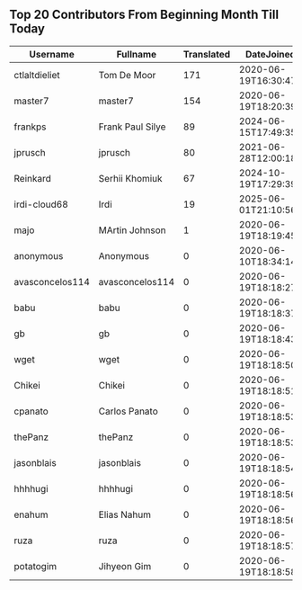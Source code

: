 ## Top 20 Contributors From Beginning Month Till Today ##
|Username|Fullname|Translated|DateJoined|Language|
|--------|--------|----------|----------|-------|
|ctlaltdieliet|Tom De Moor|171|2020-06-19T16:30:47Z|nl|
|master7|master7|154|2020-06-19T18:20:39.|pl|
|frankps|Frank Paul Silye|89|2024-06-15T17:49:35.|nb_NO|
|jprusch|jprusch|80|2021-06-28T12:00:18.|de|
|Reinkard|Serhii Khomiuk|67|2024-10-19T17:29:39.|uk|
|irdi-cloud68|Irdi|19|2025-06-01T21:10:56.|sq|
|majo|MArtin Johnson|1|2020-06-19T18:19:45Z|sv|
|anonymous|Anonymous|0|2020-06-10T18:34:14.||
|avasconcelos114|avasconcelos114|0|2020-06-19T18:18:27Z||
|babu|babu|0|2020-06-19T18:18:37.||
|gb|gb|0|2020-06-19T18:18:43.||
|wget|wget|0|2020-06-19T18:18:50Z|ro|
|Chikei|Chikei|0|2020-06-19T18:18:51Z|zh_Hant|
|cpanato|Carlos Panato|0|2020-06-19T18:18:53Z||
|thePanz|thePanz|0|2020-06-19T18:18:53Z||
|jasonblais|jasonblais|0|2020-06-19T18:18:54Z||
|hhhhugi|hhhhugi|0|2020-06-19T18:18:56.||
|enahum|Elias  Nahum|0|2020-06-19T18:18:56Z|es|
|ruza|ruza|0|2020-06-19T18:18:57.||
|potatogim|Jihyeon Gim|0|2020-06-19T18:18:58.|ko|
